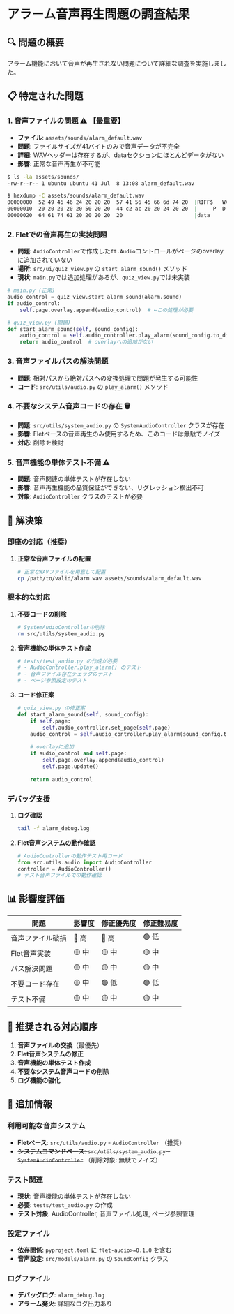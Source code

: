 # アラーム音声再生問題の調査結果

## 🔍 問題の概要
アラーム機能において音声が再生されない問題について詳細な調査を実施しました。

## 📋 特定された問題

### 1. 音声ファイルの問題 ⚠️ **【最重要】**
- **ファイル**: `assets/sounds/alarm_default.wav`
- **問題**: ファイルサイズが41バイトのみで音声データが不完全
- **詳細**: WAVヘッダーは存在するが、dataセクションにほとんどデータがない
- **影響**: 正常な音声再生が不可能

```bash
$ ls -la assets/sounds/
-rw-r--r-- 1 ubuntu ubuntu 41 Jul  8 13:08 alarm_default.wav

$ hexdump -C assets/sounds/alarm_default.wav
00000000  52 49 46 46 24 20 20 20  57 41 56 45 66 6d 74 20  |RIFF$   WAVEfmt |
00000010  20 20 20 20 20 50 20 20  44 c2 ac 20 20 24 20 20  |     P  D..  $  |
00000020  64 61 74 61 20 20 20 20  20                       |data     |
```

### 2. Fletでの音声再生の実装問題
- **問題**: `AudioController`で作成した`ft.Audio`コントロールがページのoverlayに追加されていない
- **場所**: `src/ui/quiz_view.py` の `start_alarm_sound()` メソッド
- **現状**: `main.py`では追加処理があるが、`quiz_view.py`では未実装

```python
# main.py (正常)
audio_control = quiz_view.start_alarm_sound(alarm.sound)
if audio_control:
    self.page.overlay.append(audio_control)  # ←この処理が必要

# quiz_view.py (問題)
def start_alarm_sound(self, sound_config):
    audio_control = self.audio_controller.play_alarm(sound_config.to_dict())
    return audio_control  # overlayへの追加がない
```

### 3. 音声ファイルパスの解決問題
- **問題**: 相対パスから絶対パスへの変換処理で問題が発生する可能性
- **コード**: `src/utils/audio.py` の `play_alarm()` メソッド

### 4. 不要なシステム音声コードの存在 🗑️
- **問題**: `src/utils/system_audio.py` の `SystemAudioController` クラスが存在
- **影響**: Fletベースの音声再生のみ使用するため、このコードは無駄でノイズ
- **対応**: 削除を検討

### 5. 音声機能の単体テスト不備 ⚠️
- **問題**: 音声関連の単体テストが存在しない
- **影響**: 音声再生機能の品質保証ができない、リグレッション検出不可
- **対象**: `AudioController` クラスのテストが必要

## 🔧 解決策

### 即座の対応（推奨）
1. **正常な音声ファイルの配置**
   ```bash
   # 正常なWAVファイルを用意して配置
   cp /path/to/valid/alarm.wav assets/sounds/alarm_default.wav
   ```

### 根本的な対応
1. **不要コードの削除**
   ```bash
   # SystemAudioControllerの削除
   rm src/utils/system_audio.py
   ```

2. **音声機能の単体テスト作成**
   ```python
   # tests/test_audio.py の作成が必要
   # - AudioController.play_alarm() のテスト
   # - 音声ファイル存在チェックのテスト
   # - ページ参照設定のテスト
   ```

3. **コード修正案**
   ```python
   # quiz_view.py の修正案
   def start_alarm_sound(self, sound_config):
       if self.page:
           self.audio_controller.set_page(self.page)
       audio_control = self.audio_controller.play_alarm(sound_config.to_dict())
       
       # overlayに追加
       if audio_control and self.page:
           self.page.overlay.append(audio_control)
           self.page.update()
       
       return audio_control
   ```

### デバッグ支援
1. **ログ確認**
   ```bash
   tail -f alarm_debug.log
   ```

2. **Flet音声システムの動作確認**
   ```python
   # AudioControllerの動作テスト用コード
   from src.utils.audio import AudioController
   controller = AudioController()
   # テスト音声ファイルでの動作確認
   ```

## 📊 影響度評価

| 問題 | 影響度 | 修正優先度 | 修正難易度 |
|------|--------|------------|------------|
| 音声ファイル破損 | 🔴 高 | 🔴 高 | 🟢 低 |
| Flet音声実装 | 🟡 中 | 🟡 中 | 🟡 中 |
| パス解決問題 | 🟡 中 | 🟡 中 | 🟡 中 |
| 不要コード存在 | 🟡 中 | 🟢 低 | 🟢 低 |
| テスト不備 | 🟡 中 | 🟡 中 | 🟡 中 |

## 🎯 推奨される対応順序

1. **音声ファイルの交換**（最優先）
2. **Flet音声システムの修正**
3. **音声機能の単体テスト作成**
4. **不要なシステム音声コードの削除**
5. **ログ機能の強化**

## 📝 追加情報

### 利用可能な音声システム
- **Fletベース**: `src/utils/audio.py` - `AudioController` （推奨）
- ~~**システムコマンドベース**: `src/utils/system_audio.py` - `SystemAudioController`~~ （削除対象: 無駄でノイズ）

### テスト関連
- **現状**: 音声機能の単体テストが存在しない
- **必要**: `tests/test_audio.py` の作成
- **テスト対象**: AudioController, 音声ファイル処理, ページ参照管理

### 設定ファイル
- **依存関係**: `pyproject.toml` に `flet-audio>=0.1.0` を含む
- **音声設定**: `src/models/alarm.py` の `SoundConfig` クラス

### ログファイル
- **デバッグログ**: `alarm_debug.log`
- **アラーム発火**: 詳細なログ出力あり